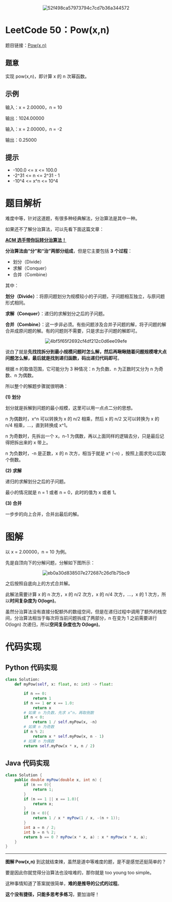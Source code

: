 <div align=center>

![52f498ca57973794c7cd7b36a344572](https://gitee.com/codegoudan/codegoudanIMG/raw/master/202201/20220122_212906358_0.jpg)

</div>



#  LeetCode 50：Pow(x,n)

题目链接：[Pow(x,n)](https://leetcode-cn.com/problems/powx-n/)



## 题意

实现 pow(x,n)，即计算 x 的 n 次幂函数。



## 示例

输入：x = 2.00000，n = 10

输出：1024.00000

输入：x = 2.00000，n = -2

输出：0.25000



## 提示

- -100.0 <= x <= 100.0
- -2^31 <= n <= 2^31 - 1
- -10^4 <= x^n <= 10^4



# 题目解析

难度中等，针对这道题，有很多种经典解法，分治算法是其中一种。

如果还不了解分治算法，可以先看下面这篇文章：



**[ACM 选手带你玩转分治算法！](http://mp.weixin.qq.com/s?__biz=MzI0NjAxMDU5NA==&mid=2475925424&idx=1&sn=b83a152e2d86edcc5eef9005c99aa9ba&chksm=ff22f83dc855712b66732098e90f93f79c3a1c050c06ffdc9c312f8e858a30de08468093d2da&scene=21#wechat_redirect)**



**分治算法由“分”和“治”两部分组成**，但是它主要包括 **3 个过程**：

- 划分（Divide）
- 求解（Conquer）
- 合并（Combine）

其中：

**划分（Divide）**：将原问题划分为规模较小的子问题，子问题相互独立，与原问题形式相同。

**求解（Conquer）**：递归的求解划分之后的子问题。

**合并（Combine）**：这一步非必须。有些问题涉及合并子问题的解，将子问题的解合并成原问题的解。有的问题则不需要，只是求出子问题的解即可。

<div align=center>

![4bf5f65f2692cf4df212c0d6ee09efe](https://gitee.com/codegoudan/codegoudanIMG/raw/master/202201/20220122_213115761_0.jpg)

</div>

说白了就是**先找找拆分到最小规模问题时怎么解，然后再瞅瞅随着问题规模增大点问题怎么解，最后就是找到递归函数，码出递归代码即可**。

根据 n 的取值范围，它可能分为 3 种情况：n 为负数、n 为正数时又分为 n 为奇数、n 为偶数。

所以整个的解题步骤就很明确：

**(1) 划分**

划分就是拆解到问题的最小规模，这里可以用一点点二分的思想。

n 为偶数时，x^n 可以转换为 x 的 n/2 相乘，然后 x 的 n/2 又可以转换为 x 的 n/4 相乘，...，直到转换成 x^1。

n 为奇数时，先拆出一个 x，n-1 为偶数，再以上面同样的逻辑去分，只是最后记得把拆出来的 x 带上。

n 为负数时，-n 是正数，x 的 n 次方，相当于就是 x^ (-n) ，按照上面求完以后取个倒数。

**(2) 求解**

递归的求解划分之后的子问题。

最小的情况就是 n = 1 或者 n = 0，此时的值为 x 或者 1。

**(3) 合并**

一步步的向上合并，合并出最后的解。



# 图解

以 x = 2.00000，n = 10 为例。

先是自顶向下的分解问题，分解如下图所示：

<div align=center>

![eb0a30d838507e272687c26d1b75bc9](https://gitee.com/codegoudan/codegoudanIMG/raw/master/202201/20220122_213156797_0.jpg)

</div>

之后按照自底向上的方式合并解。

此解法需要计算 x 的 n 次方，x 的 n/2 次方，x 的 n/4 次方，...，x 的 1 次方，所以**时间复杂度为 O(logn)**。

虽然分治算法没有直接分配额外的数组空间，但是在递归过程中调用了额外的栈空间，分治算法相当于每次将当前问题拆成了两部分，n 在变为 1 之前需要进行 O(logn) 次递归，所以**空间复杂度也为 O(logn)**。



# 代码实现



## Python 代码实现

```Python
class Solution:
    def myPow(self, x: float, n: int) -> float:

        if n == 0:
            return 1
        if n == 1 or x == 1.0:
            return x
        # 如果 n 为负数，先求 x^n，再取倒数
        if n < 0:
            return 1 / self.myPow(x, -n)
        # 如果 n 为奇数
        if n % 2:
            return x * self.myPow(x, n - 1)
        # 如果 n 为偶数
        return self.myPow(x * x, n / 2)
```



## Java 代码实现

```Java
class Solution {
    public double myPow(double x, int n) {
        if (n == 0){
            return 1;
        }
        if (n == 1 || x == 1.0){
            return x;
        }
        if (n < 0){
            return 1 / x * myPow(1 / x, -(n + 1));
        }
        int a = n / 2;
        int b = n % 2;
        return b == 0 ? myPow(x * x, a) : x * myPow(x * x, a);
    }
}
```



---

**图解 Pow(x,n)** 到这就结束辣，虽然是道中等难度的题，是不是感觉还挺简单的？

要是因此你就觉得分治算法也没啥难的，那你就是 too young too simple。

这种事情知道了答案就很简单，**难的是推导的公式的过程**。

**这个没有捷径，只能多思考多练习**，要加油呀！